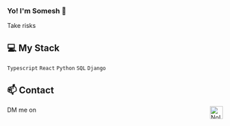 ### Yo! I'm Somesh 🤙  

Take risks

## 💻 My Stack

 `Typescript` `React` `Python` `SQL` `Django`  

## 📫 Contact

 DM me on <a href="https://twitter.com/0somesh" target="_blank">
  <img align="right" alt="NoImage Twitter" width="30px" src="https://img.icons8.com/color/48/000000/twitter.png"/>
</a>

 
